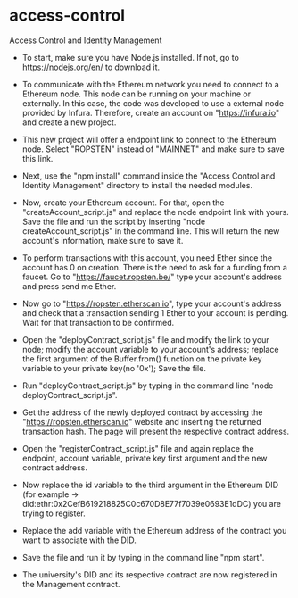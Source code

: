 # access-control
Access Control and Identity Management

- To start, make sure you have Node.js installed. If not, go to https://nodejs.org/en/ to download it.

- To communicate with the Ethereum network you need to connect to a Ethereum node. This node can be running on your machine or externally. In this case, the code was developed to use a external node provided by Infura. Therefore, create an account on "https://infura.io" and create a new project.

- This new project will offer a endpoint link to connect to the Ethereum node. Select "ROPSTEN" instead of "MAINNET" and make sure to save this link.

- Next, use the "npm install" command inside the "Access Control and Identity Management" directory to install the needed modules.

- Now, create your Ethereum account. For that, open the "createAccount_script.js" and replace the node endpoint link with yours. Save the file and run the script by inserting "node createAccount_script.js" in the command line. This will return the new account's information, make sure to save it.

- To perform transactions with this account, you need Ether since the account has 0 on creation. There is the need to ask for a funding from a faucet. Go to "https://faucet.ropsten.be/" type your account's address and press send me Ether.

- Now go to "https://ropsten.etherscan.io", type your account's address and check that a transaction sending 1 Ether to your account is pending. Wait for that transaction to be confirmed.

- Open the "deployContract_script.js" file and modify the link to your node; modify the account variable to your account's address; replace the first argument of the Buffer.from() function on the private key variable to your private key(no '0x'); Save the file.

- Run "deployContract_script.js" by typing in the command line "node deployContract_script.js".

- Get the address of the newly deployed contract by accessing the "https://ropsten.etherscan.io" website and inserting the returned transaction hash. The page will present the respective contract address.

- Open the "registerContract_script.js" file and again replace the endpoint, account variable, private key first argument and the new contract address.

- Now replace the id variable to the third argument in the Ethereum DID (for example -> did:ethr:0x2CefB619218825C0c670D8E77f7039e0693E1dDC) you are trying to register.

- Replace the add variable with the Ethereum address of the contract you want to associate with the DID.

- Save the file and run it by typing in the command line "npm start".

- The university's DID and its respective contract are now registered in the Management contract. 
